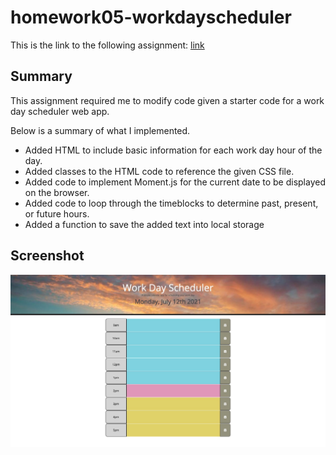 # homework05-workdayscheduler

This is the link to the following assignment: [link](https://valbona1992.github.io/homework05-workdayscheduler/)

## Summary
This assignment required me to modify code given a starter code for a work day scheduler web app. 

Below is a summary of what I implemented. 

* Added HTML to include basic information for each work day hour of the day. 
* Added classes to the HTML code to reference the given CSS file.  
* Added code to implement Moment.js for the current date to be displayed on the browser. 
* Added code to loop through the timeblocks to determine past, present, or future hours. 
* Added a function to save the added text into local storage


## Screenshot
![screenshot](assets/WorkDayScheduler.png) 

